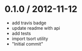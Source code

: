
0.1.0 / 2012-11-12 
==================

  * add travis badge
  * update readme with api
  * add tests
  * import tsort utility
  * "Initial commit"
